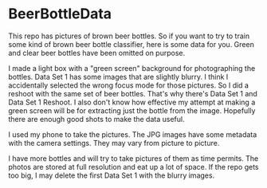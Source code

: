 # BeerBottleData

This repo has pictures of brown beer bottles.  So if you want to try to train some kind of brown beer bottle classifier, here is some data for you.  Green and clear beer bottles have been omitted on purpose.

I made a light box with a "green screen" background for photographing the bottles.  Data Set 1 has some images that are slightly blurry.  I think I accidentally selected the wrong focus mode for those pictures.  So I did a reshoot with the same set of beer bottles.  That's why there's Data Set 1 and Data Set 1 Reshoot.  I also don't know how effective my attempt at making a green screen will be for extracting just the bottle from the image.  Hopefully there are enough good shots to make the data useful.

I used my phone to take the pictures.  The JPG images have some metadata with the camera settings.  They may vary from picture to picture.

I have more bottles and will try to take pictures of them as time permits.  The photos are stored at full resolution and eat up a lot of space.  If the repo gets too big, I may delete the first Data Set 1 with the blurry images.
